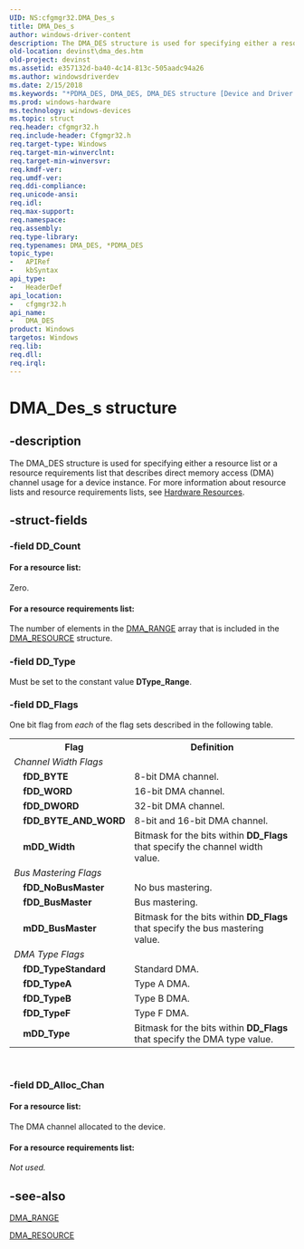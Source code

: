 ```yaml
---
UID: NS:cfgmgr32.DMA_Des_s
title: DMA_Des_s
author: windows-driver-content
description: The DMA_DES structure is used for specifying either a resource list or a resource requirements list that describes direct memory access (DMA) channel usage for a device instance.
old-location: devinst\dma_des.htm
old-project: devinst
ms.assetid: e357132d-ba40-4c14-813c-505aadc94a26
ms.author: windowsdriverdev
ms.date: 2/15/2018
ms.keywords: "*PDMA_DES, DMA_DES, DMA_DES structure [Device and Driver Installation], DMA_Des_s, PDMA_DES, PDMA_DES structure pointer [Device and Driver Installation], cfgmgr32/DMA_DES, cfgmgr32/PDMA_DES, cfgmgrst_342a3feb-d7c8-46bb-8672-009f024374d7.xml, devinst.dma_des"
ms.prod: windows-hardware
ms.technology: windows-devices
ms.topic: struct
req.header: cfgmgr32.h
req.include-header: Cfgmgr32.h
req.target-type: Windows
req.target-min-winverclnt: 
req.target-min-winversvr: 
req.kmdf-ver: 
req.umdf-ver: 
req.ddi-compliance: 
req.unicode-ansi: 
req.idl: 
req.max-support: 
req.namespace: 
req.assembly: 
req.type-library: 
req.typenames: DMA_DES, *PDMA_DES
topic_type:
-	APIRef
-	kbSyntax
api_type:
-	HeaderDef
api_location:
-	cfgmgr32.h
api_name:
-	DMA_DES
product: Windows
targetos: Windows
req.lib: 
req.dll: 
req.irql: 
---
```


# DMA_Des_s structure


## -description


The DMA_DES structure is used for specifying either a resource list or a resource requirements list that describes direct memory access (DMA) channel usage for a device instance. For more information about resource lists and resource requirements lists, see <a href="https://msdn.microsoft.com/library/windows/hardware/ff547012">Hardware Resources</a>.


## -struct-fields




### -field DD_Count





#### For a resource list:

Zero.



#### For a resource requirements list:

The number of elements in the <a href="https://msdn.microsoft.com/library/windows/hardware/ff544762">DMA_RANGE</a> array that is included in the <a href="https://msdn.microsoft.com/library/windows/hardware/ff544764">DMA_RESOURCE</a> structure.


### -field DD_Type

Must be set to the constant value <b>DType_Range</b>.


### -field DD_Flags

One bit flag from <i>each</i> of the flag sets described in the following table.

<table>
<tr>
<th></th>
<th>Flag</th>
<th>Definition</th>
</tr>
<tr>
<td colspan="2">
<i>Channel Width Flags</i>

</td>
<td></td>
</tr>
<tr>
<td></td>
<td>
<b>fDD_BYTE</b>

</td>
<td>
8-bit DMA channel.

</td>
</tr>
<tr>
<td></td>
<td>
<b>fDD_WORD</b>

</td>
<td>
16-bit DMA channel.

</td>
</tr>
<tr>
<td></td>
<td>
<b>fDD_DWORD</b>

</td>
<td>
32-bit DMA channel.

</td>
</tr>
<tr>
<td></td>
<td>
<b>fDD_BYTE_AND_WORD</b>

</td>
<td>
8-bit and 16-bit DMA channel.

</td>
</tr>
<tr>
<td></td>
<td>
<b>mDD_Width</b>

</td>
<td>
Bitmask for the bits within <b>DD_Flags</b> that specify the channel width value.

</td>
</tr>
<tr>
<td colspan="2">
<i>Bus Mastering Flags</i>

</td>
<td></td>
</tr>
<tr>
<td></td>
<td>
<b>fDD_NoBusMaster</b>

</td>
<td>
No bus mastering.

</td>
</tr>
<tr>
<td></td>
<td>
<b>fDD_BusMaster</b>

</td>
<td>
Bus mastering.

</td>
</tr>
<tr>
<td></td>
<td>
<b>mDD_BusMaster</b>

</td>
<td>
Bitmask for the bits within <b>DD_Flags</b> that specify the bus mastering value.

</td>
</tr>
<tr>
<td colspan="2">
<i>DMA Type Flags</i>

</td>
<td></td>
</tr>
<tr>
<td></td>
<td>
<b>fDD_TypeStandard</b>

</td>
<td>
Standard DMA.

</td>
</tr>
<tr>
<td></td>
<td>
<b>fDD_TypeA</b>

</td>
<td>
Type A DMA.

</td>
</tr>
<tr>
<td></td>
<td>
<b>fDD_TypeB</b>

</td>
<td>
Type B DMA.

</td>
</tr>
<tr>
<td></td>
<td>
<b>fDD_TypeF</b>

</td>
<td>
Type F DMA.

</td>
</tr>
<tr>
<td></td>
<td>
<b>mDD_Type</b>

</td>
<td>
Bitmask for the bits within <b>DD_Flags</b> that specify the DMA type value.

</td>
</tr>
</table>
 


### -field DD_Alloc_Chan





#### For a resource list:

The DMA channel allocated to the device.



#### For a resource requirements list:

<i>Not used.</i>


## -see-also




<a href="https://msdn.microsoft.com/library/windows/hardware/ff544762">DMA_RANGE</a>



<a href="https://msdn.microsoft.com/library/windows/hardware/ff544764">DMA_RESOURCE</a>
 

 

